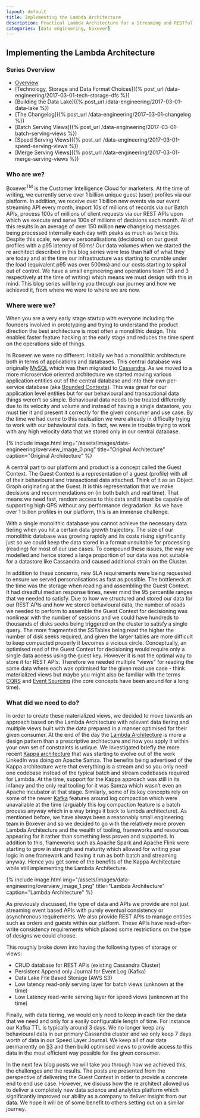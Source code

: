 ```yaml
---
layout: default
title: Implementing the Lambda Architecture
description: Practical Lambda Architecture for a Streaming and RESTful API Platform
categories: [data engineering, boxever]
---
```


## Implementing the Lambda Architecture

### Series Overview 

* [Overview](#who-are-we)
* [Technology, Storage and Data Format Choices]({% post_url /data-engineering/2017-03-01-tech-storage-dfs %})
* [Building the Data Lake]({% post_url /data-engineering/2017-03-01-data-lake %})
* [The Changelog]({% post_url /data-engineering/2017-03-01-changelog %})
* [Batch Serving Views]({% post_url /data-engineering/2017-03-01-batch-serving-views %})
* [Speed Serving Views]({% post_url /data-engineering/2017-03-01-speed-serving-views %})
* [Merge Serving Views]({% post_url /data-engineering/2017-03-01-merge-serving-views %})

### Who are we?

Boxever<sup>TM</sup> is the Customer Intelligence Cloud for marketers. At the time of writing, we currently serve over 1 billion unique guest (user) profiles via our platform. In addition, we receive over 1 billion new events via our event streaming API every month, import 10s of millions of records via our Batch APIs, process 100s of millions of client requests via our REST APIs upon which we execute and serve 100s of millions of decisions each month. All of this results in an average of over 150 million **new** changelog messages being processed internally each day with peaks as much as twice this. Despite this scale, we serve personalisations (decisions) on our guest profiles with a p95 latency of 50ms! Our data volumes when we started the re architect described in this blog series were less than half of what they are today and at the time our infrastructure was starting to crumble under the load (equivalent p95 was over 500ms) and our costs starting to spiral out of control. We have a small engineering and operations team (15 and 3 respectively at the time of writing) which means we must design with this in mind. This blog series will bring you through our journey and how we achieved it, from where we were to where we are now.

### Where were we?

When you are a very early stage startup with everyone including the founders involved in prototyping and trying to understand the product direction the best architecture is most often a monolithic design. This enables faster feature hacking at the early stage and reduces the time spent on the operations side of things.    

In Boxever we were no different. Initially we had a monolithic architecture both in terms of applications and databases. This central database was originally [MySQL](https://www.mysql.com/) which was then migrated to [Cassandra](http://cassandra.apache.org/). As we moved to a more microservice oriented architecture we started moving various application entities out of the central database and into their own per-service database (aka [Bounded Contexts](https://martinfowler.com/bliki/BoundedContext.html)). This was great for our application level entities but for our behavioural and transactional data things weren’t so simple. Behavioural data needs to be treated differently due to its velocity and volume and instead of having a single datastore, you must tier it and present it correctly for the given consumer and use case. By the time we had come to this realisation we were already in difficulty trying to work with our behavioural data. In fact, we were in trouble trying to work with any high velocity data that we stored only in our central database. 

{% include image.html img="/assets/images/data-engineering/overview_image_0.png" title="Original Architecture" caption="Original Architecture" %}

A central part to our platform and product is a concept called the Guest Context. The Guest Context is a representation of a guest (profile) with all of their behavioural and transactional data attached. Think of it as an Object Graph originating at the Guest. It is this representation that we make decisions and recommendations on (in both batch and real time). That means we need fast, random access to this data and it must be capable of supporting high QPS without any performance degradation. As we have over 1 billion profiles in our platform, this is an immense challenge.

With a single monolithic database you cannot achieve the necessary data tiering when you hit a certain data growth trajectory. The size of our monolithic database was growing rapidly and its costs rising significantly just so we could keep the data stored in a format unsuitable for processing (reading) for most of our use cases. To compound these issues, the way we modelled and hence stored a large proportion of our data was not suitable for a datastore like Cassandra and caused additional strain on the Cluster. 

In addition to these concerns, new SLA requirements were being requested to ensure we served personalisations as fast as possible. The bottleneck at the time was the storage when reading and assembling the Guest Context. It had dreadful median response times, never mind the 95 percentile ranges that we needed to satisfy. Due to how we structured and stored our data for our REST APIs and how we stored behavioural data, the number of reads we needed to perform to assemble the Guest Context for decisioning was nonlinear with the number of sessions and we could have hundreds to thousands of disks seeks being triggered on the cluster to satisfy a single query. The more fragmented the SSTables being read the higher the number of disk seeks required, and given the larger tables are more difficult to keep compacted properly it becomes a vicious circle. Conceptually, an optimised read of the Guest Context for decisioning would require only a single data access using the guest key. However it is not the optimal way to store it for REST APIs. Therefore we needed multiple "views" for reading the same data where each was optimised for the given read use case - think materialized views but maybe you might also be familiar with the terms [CQRS](https://martinfowler.com/bliki/CQRS.html) and [Event Sourcing](https://www.confluent.io/blog/event-sourcing-cqrs-stream-processing-apache-kafka-whats-connection/) (the core concepts have been around for a long time). 


### What did we need to do?

In order to create these materialized views, we decided to move towards an approach based on the Lambda Architecture with relevant data tiering and multiple views built with the data prepared in a manner optimised for their given consumer. At the end of the day the [Lambda Architecture](http://lambda-architecture.net/) is more a design pattern than a prescriptive architecture and how you apply it within your own set of constraints is unique. We investigated briefly the more recent [Kappa architecture](http://milinda.pathirage.org/kappa-architecture.com/) that was starting to evolve out of the work LinkedIn was doing on Apache Samza. The benefits being advertised of the Kappa architecture were that everything is a stream and so you only need one codebase instead of the typical batch and stream codebases required for Lambda. At the time, support for the Kappa approach was still in its infancy and the only real tooling for it was Samza which wasn’t even an Apache incubator at that stage. Similarly, some of its key concepts rely on some of the newer [Kafka](https://kafka.apache.org/) features around log compaction which were unavailable at the time (arguably this log compaction feature is a batch process anyway which in a way brings it back to lambda architecture). As mentioned before, we have always been a reasonably small engineering team in Boxever and so we decided to go with the relatively more proven Lambda Architecture and the wealth of tooling, frameworks and resources appearing for it rather than something less proven and supported. In addition to this, frameworks such as Apache Spark and Apache Flink were starting to grow in strength and maturity which allowed for writing your logic in one framework and having it run as both batch and streaming anyway. Hence you get some of the benefits of the Kappa Architecture while still implementing the Lambda Architecture. 

{% include image.html img="/assets/images/data-engineering/overview_image_1.png" title="Lambda Architecture" caption="Lambda Architecture" %}

As previously discussed, the type of data and APIs we provide are not just streaming event based APIs with purely eventual consistency or asynchronous requirements. We also provide REST APIs to manage entities such as orders and guests within our platform. These APIs have read-after-write consistency requirements which placed some restrictions on the type of designs we could choose. 

This roughly broke down into having the following types of storage or views:

* CRUD database for REST APIs (existing Cassandra Cluster)
* Persistent Append only Journal for Event Log (Kafka)
* Data Lake File Based Storage (AWS S3)
* Low latency read-only serving layer for batch views (unknown at the time)
* Low Latency read-write serving layer for speed views (unknown at the time)

Finally, with data tiering, we would only need to keep in each tier the data that we need and only for a easily configurable length of time. For instance our Kafka TTL is typically around 3 days. We no longer keep any behavioural data in our primary Cassandra cluster and we only keep 7 days worth of data in our Speed Layer Journal. We keep all of our data permanently on [S3](https://aws.amazon.com/s3/) and then build optimised views to provide access to this data in the most efficient way possible for the given consumer. 

In the next few blog posts we will take you through how we achieved this, the challenges and the results. The posts are presented from the perspective of delivering the Guest Context in order to provide a concrete end to end use case. However, we discuss how the re architect allowed us to deliver a completely new data science and analytics platform which significantly improved our ability as a company to deliver insight from our data. We hope it will be of some benefit to others setting out on a similar journey.

